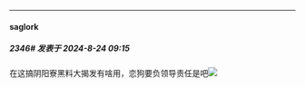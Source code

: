 ﻿
*****

####  saglork  
##### 2346#       发表于 2024-8-24 09:15

在这搞阴阳寮黑料大揭发有啥用，恋狗要负领导责任是吧<img src="https://static.saraba1st.com/image/smiley/face2017/067.png" referrerpolicy="no-referrer">

